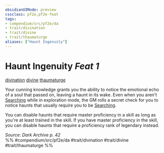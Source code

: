 ```yaml
---
obsidianUIMode: preview
cssclass: pf2e,pf2e-feat
tags:
- compendium/src/pf2e/da
- trait/divination
- trait/divine
- trait/thaumaturge
aliases: ["Haunt Ingenuity"]
---
```

# Haunt Ingenuity  *Feat 1*  
[divination](divination.md "Divination School Trait")  [divine](divine.md "Divine Tradition Trait")  [thaumaturge](Reference/Rules/Traits/thaumaturge-da.md "Thaumaturge Class Trait")  


Your cunning knowledge grants you the ability to notice the emotional echo of a soul that passed on, leaving a haunt in its wake. Even when you aren't [Searching](search.md) while in exploration mode, the GM rolls a secret check for you to notice haunts that usually require you to be [Searching](search.md).

You can disable haunts that require master proficiency in a skill as long as you're at least trained in the skill. If you have master proficiency in the skill, you can disable haunts that require a proficiency rank of legendary instead.

*Source: Dark Archive p. 42*  
%% #compendium/src/pf2e/da #trait/divination #trait/divine #trait/thaumaturge %%